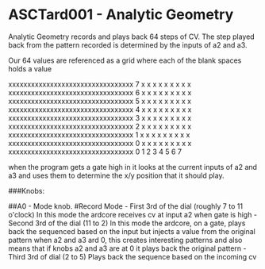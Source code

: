 ASCTard001 - Analytic Geometry 
===============================

Analytic Geometry records and plays back 64 steps of CV. The step played back from the pattern recorded is determined by the inputs of a2 and a3.

Our 64 values are referenced as a grid where each of the blank spaces holds a value

  xxxxxxxxxxxxxxxxxxxxxxxxxxxxxxxxx
7 x   x   x   x   x   x   x   x   x
  xxxxxxxxxxxxxxxxxxxxxxxxxxxxxxxxx
6 x   x   x   x   x   x   x   x   x
  xxxxxxxxxxxxxxxxxxxxxxxxxxxxxxxxx
5 x   x   x   x   x   x   x   x   x
  xxxxxxxxxxxxxxxxxxxxxxxxxxxxxxxxx
4 x   x   x   x   x   x   x   x   x
  xxxxxxxxxxxxxxxxxxxxxxxxxxxxxxxxx
3 x   x   x   x   x   x   x   x   x
  xxxxxxxxxxxxxxxxxxxxxxxxxxxxxxxxx
2 x   x   x   x   x   x   x   x   x
  xxxxxxxxxxxxxxxxxxxxxxxxxxxxxxxxx
1 x   x   x   x   x   x   x   x   x
  xxxxxxxxxxxxxxxxxxxxxxxxxxxxxxxxx
0 x   x   x   x   x   x   x   x   x
  xxxxxxxxxxxxxxxxxxxxxxxxxxxxxxxxx
    0   1   2   3   4   5   6   7

when the program gets a gate high in it looks at the current inputs of a2 and a3 and uses them to determine the x/y position that it should play.


###Knobs:

##A0 - Mode knob. 
		#Record Mode
		- First 3rd of the dial (roughly 7 to 11 o'clock)
		In this mode the ardcore receives cv at input a2 when gate is high
		- Second 3rd of the dial (11 to 2)
		In this mode the ardcore, on a gate, plays back the sequenced based on the input but injects a value from the original pattern when a2 and a3 ard 0, this creates interesting patterns and also means that if knobs a2 and a3 are at 0 it plays back the original pattern
		- Third 3rd of dial (2 to 5)
		Plays back the sequence based on the incoming cv

